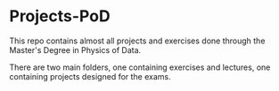 # Projects-PoD


This repo contains almost all projects and exercises done through the Master's Degree in Physics of Data. 

There are two main folders, one containing exercises and lectures, one containing projects designed for the exams. 
